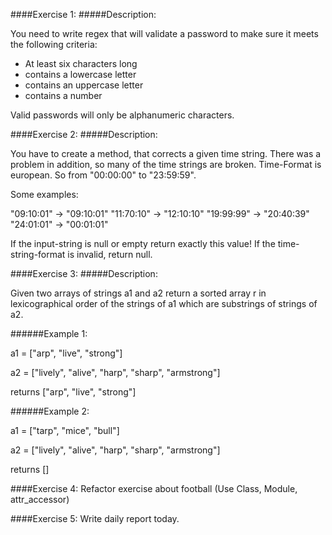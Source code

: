 ####Exercise 1:
#####Description:

You need to write regex that will validate a password to make sure it meets the following criteria:

- At least six characters long
- contains a lowercase letter
- contains an uppercase letter
- contains a number

Valid passwords will only be alphanumeric characters.

####Exercise 2:
#####Description:

You have to create a method, that corrects a given time string. There was a problem in addition, so many of the time strings are broken. Time-Format is european. So from "00:00:00" to "23:59:59".

Some examples:

"09:10:01" -> "09:10:01"
"11:70:10" -> "12:10:10"
"19:99:99" -> "20:40:39"
"24:01:01" -> "00:01:01"

If the input-string is null or empty return exactly this value!
If the time-string-format is invalid, return null.

####Exercise 3:
#####Description:

Given two arrays of strings a1 and a2 return a sorted array r in lexicographical order of the strings of a1 which are substrings of strings of a2.

######Example 1:

a1 = ["arp", "live", "strong"]

a2 = ["lively", "alive", "harp", "sharp", "armstrong"]

returns ["arp", "live", "strong"]

######Example 2:

a1 = ["tarp", "mice", "bull"]

a2 = ["lively", "alive", "harp", "sharp", "armstrong"]

returns []

####Exercise 4:
Refactor exercise about football (Use Class, Module, attr_accessor)

####Exercise 5:
Write daily report today.
